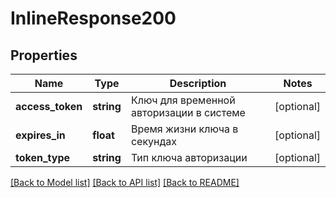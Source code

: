 # InlineResponse200

## Properties
Name | Type | Description | Notes
------------ | ------------- | ------------- | -------------
**access_token** | **string** | Ключ для временной авторизации в системе | [optional] 
**expires_in** | **float** | Время жизни ключа в секундах | [optional] 
**token_type** | **string** | Тип ключа авторизации | [optional] 

[[Back to Model list]](../../README.md#documentation-for-models) [[Back to API list]](../../README.md#documentation-for-api-endpoints) [[Back to README]](../../README.md)


